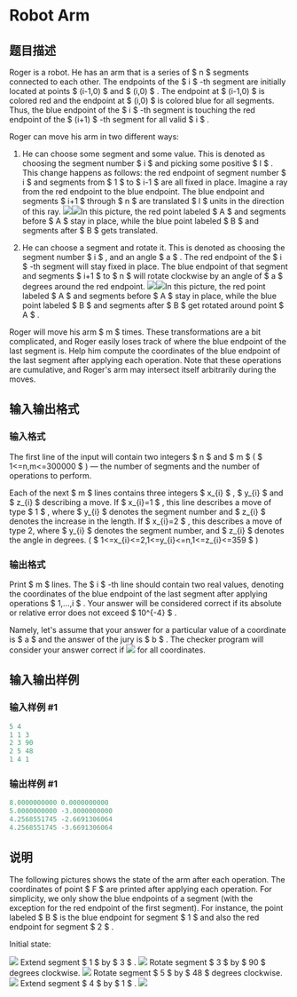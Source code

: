 # Robot Arm

## 题目描述

Roger is a robot. He has an arm that is a series of $ n $ segments connected to each other. The endpoints of the $ i $ -th segment are initially located at points $ (i-1,0) $ and $ (i,0) $ . The endpoint at $ (i-1,0) $ is colored red and the endpoint at $ (i,0) $ is colored blue for all segments. Thus, the blue endpoint of the $ i $ -th segment is touching the red endpoint of the $ (i+1) $ -th segment for all valid $ i $ .

Roger can move his arm in two different ways:

1. He can choose some segment and some value. This is denoted as choosing the segment number $ i $ and picking some positive $ l $ . This change happens as follows: the red endpoint of segment number $ i $ and segments from $ 1 $ to $ i-1 $ are all fixed in place. Imagine a ray from the red endpoint to the blue endpoint. The blue endpoint and segments $ i+1 $ through $ n $ are translated $ l $ units in the direction of this ray. ![](https://cdn.luogu.com.cn/upload/vjudge_pic/CF618E/608a2bb2be5a1a38d31c7259ed31650fdc831466.png)![](https://cdn.luogu.com.cn/upload/vjudge_pic/CF618E/8dcd266eaca289d2a51d6d607be6e49d38248853.png)In this picture, the red point labeled $ A $ and segments before $ A $ stay in place, while the blue point labeled $ B $ and segments after $ B $ gets translated.

2. He can choose a segment and rotate it. This is denoted as choosing the segment number $ i $ , and an angle $ a $ . The red endpoint of the $ i $ -th segment will stay fixed in place. The blue endpoint of that segment and segments $ i+1 $ to $ n $ will rotate clockwise by an angle of $ a $ degrees around the red endpoint. ![](https://cdn.luogu.com.cn/upload/vjudge_pic/CF618E/4eef0bf50f3454a86a62f402644b9a2c3d461358.png)![](https://cdn.luogu.com.cn/upload/vjudge_pic/CF618E/ec84d464b2638b0a9a24702941e18140a91c9b78.png)In this picture, the red point labeled $ A $ and segments before $ A $ stay in place, while the blue point labeled $ B $ and segments after $ B $ get rotated around point $ A $ .

Roger will move his arm $ m $ times. These transformations are a bit complicated, and Roger easily loses track of where the blue endpoint of the last segment is. Help him compute the coordinates of the blue endpoint of the last segment after applying each operation. Note that these operations are cumulative, and Roger's arm may intersect itself arbitrarily during the moves.

## 输入输出格式

### 输入格式

The first line of the input will contain two integers $ n $ and $ m $ ( $ 1<=n,m<=300000 $ ) — the number of segments and the number of operations to perform.

Each of the next $ m $ lines contains three integers $ x_{i} $ , $ y_{i} $ and $ z_{i} $ describing a move. If $ x_{i}=1 $ , this line describes a move of type $ 1 $ , where $ y_{i} $ denotes the segment number and $ z_{i} $ denotes the increase in the length. If $ x_{i}=2 $ , this describes a move of type 2, where $ y_{i} $ denotes the segment number, and $ z_{i} $ denotes the angle in degrees. ( $ 1<=x_{i}<=2,1<=y_{i}<=n,1<=z_{i}<=359 $ )

### 输出格式

Print $ m $ lines. The $ i $ -th line should contain two real values, denoting the coordinates of the blue endpoint of the last segment after applying operations $ 1,...,i $ . Your answer will be considered correct if its absolute or relative error does not exceed $ 10^{-4} $ .

Namely, let's assume that your answer for a particular value of a coordinate is $ a $ and the answer of the jury is $ b $ . The checker program will consider your answer correct if ![](https://cdn.luogu.com.cn/upload/vjudge_pic/CF618E/52c84cb27b50fce8b08f35fa39c1f083ebd1a014.png) for all coordinates.

## 输入输出样例

### 输入样例 #1

```cpp
5 4
1 1 3
2 3 90
2 5 48
1 4 1

```
### 输出样例 #1

```cpp
8.0000000000 0.0000000000
5.0000000000 -3.0000000000
4.2568551745 -2.6691306064
4.2568551745 -3.6691306064

```
## 说明

The following pictures shows the state of the arm after each operation. The coordinates of point $ F $ are printed after applying each operation. For simplicity, we only show the blue endpoints of a segment (with the exception for the red endpoint of the first segment). For instance, the point labeled $ B $ is the blue endpoint for segment $ 1 $ and also the red endpoint for segment $ 2 $ .

Initial state:

![](https://cdn.luogu.com.cn/upload/vjudge_pic/CF618E/5dd94d4d99cfac21befb7a93befbed9aa8e53f84.png) Extend segment $ 1 $ by $ 3 $ . ![](https://cdn.luogu.com.cn/upload/vjudge_pic/CF618E/5ab40d21a3128a7477f5fe60ed97f6335e1f7d0b.png) Rotate segment $ 3 $ by $ 90 $ degrees clockwise. ![](https://cdn.luogu.com.cn/upload/vjudge_pic/CF618E/3cc04dffc9e337d6a8b726a86dfd69075b16a531.png) Rotate segment $ 5 $ by $ 48 $ degrees clockwise. ![](https://cdn.luogu.com.cn/upload/vjudge_pic/CF618E/31b256905ebb7f9c64425dd492e0dea1a58b3d40.png) Extend segment $ 4 $ by $ 1 $ . ![](https://cdn.luogu.com.cn/upload/vjudge_pic/CF618E/2ca643cd80863149bbc87b72a007522a1a3c680f.png)

